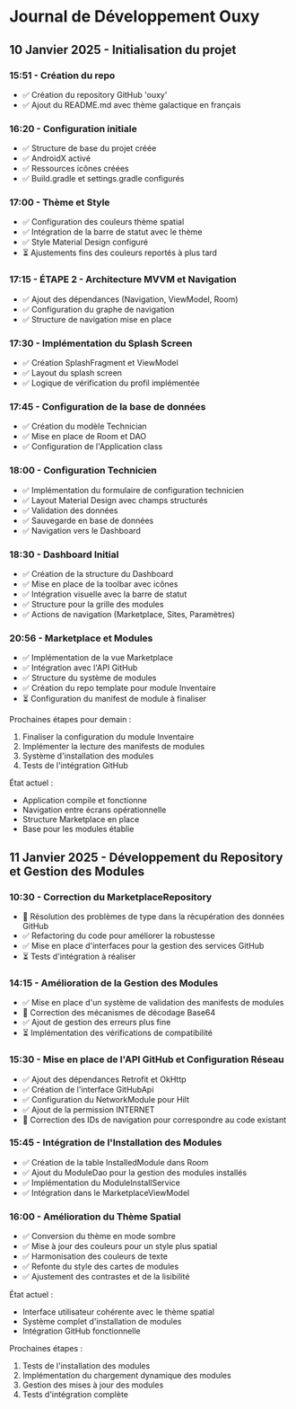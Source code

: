 # Journal de Développement Ouxy

## 10 Janvier 2025 - Initialisation du projet

### 15:51 - Création du repo
- ✅ Création du repository GitHub 'ouxy'
- ✅ Ajout du README.md avec thème galactique en français

### 16:20 - Configuration initiale
- ✅ Structure de base du projet créée
- ✅ AndroidX activé
- ✅ Ressources icônes créées
- ✅ Build.gradle et settings.gradle configurés

### 17:00 - Thème et Style
- ✅ Configuration des couleurs thème spatial
- ✅ Intégration de la barre de statut avec le thème
- ✅ Style Material Design configuré
- ⏳ Ajustements fins des couleurs reportés à plus tard

### 17:15 - ÉTAPE 2 - Architecture MVVM et Navigation
- ✅ Ajout des dépendances (Navigation, ViewModel, Room)
- ✅ Configuration du graphe de navigation
- ✅ Structure de navigation mise en place

### 17:30 - Implémentation du Splash Screen
- ✅ Création SplashFragment et ViewModel
- ✅ Layout du splash screen
- ✅ Logique de vérification du profil implémentée

### 17:45 - Configuration de la base de données
- ✅ Création du modèle Technician
- ✅ Mise en place de Room et DAO
- ✅ Configuration de l'Application class

### 18:00 - Configuration Technicien
- ✅ Implémentation du formulaire de configuration technicien
- ✅ Layout Material Design avec champs structurés
- ✅ Validation des données
- ✅ Sauvegarde en base de données
- ✅ Navigation vers le Dashboard

### 18:30 - Dashboard Initial
- ✅ Création de la structure du Dashboard
- ✅ Mise en place de la toolbar avec icônes
- ✅ Intégration visuelle avec la barre de statut
- ✅ Structure pour la grille des modules
- ✅ Actions de navigation (Marketplace, Sites, Paramètres)

### 20:56 - Marketplace et Modules
- ✅ Implémentation de la vue Marketplace
- ✅ Intégration avec l'API GitHub
- ✅ Structure du système de modules
- ✅ Création du repo template pour module Inventaire
- ⏳ Configuration du manifest de module à finaliser

Prochaines étapes pour demain :
1. Finaliser la configuration du module Inventaire
2. Implémenter la lecture des manifests de modules
3. Système d'installation des modules
4. Tests de l'intégration GitHub

État actuel :
- Application compile et fonctionne
- Navigation entre écrans opérationnelle
- Structure Marketplace en place
- Base pour les modules établie

## 11 Janvier 2025 - Développement du Repository et Gestion des Modules

### 10:30 - Correction du MarketplaceRepository
- 🔧 Résolution des problèmes de type dans la récupération des données GitHub
- ✅ Refactoring du code pour améliorer la robustesse
- ✅ Mise en place d'interfaces pour la gestion des services GitHub
- ⏳ Tests d'intégration à réaliser

### 14:15 - Amélioration de la Gestion des Modules
- ✅ Mise en place d'un système de validation des manifests de modules
- 🔧 Correction des mécanismes de décodage Base64
- ✅ Ajout de gestion des erreurs plus fine
- ⏳ Implémentation des vérifications de compatibilité

### 15:30 - Mise en place de l'API GitHub et Configuration Réseau
- ✅ Ajout des dépendances Retrofit et OkHttp
- ✅ Création de l'interface GitHubApi
- ✅ Configuration du NetworkModule pour Hilt
- ✅ Ajout de la permission INTERNET
- 🔧 Correction des IDs de navigation pour correspondre au code existant

### 15:45 - Intégration de l'Installation des Modules
- ✅ Création de la table InstalledModule dans Room
- ✅ Ajout du ModuleDao pour la gestion des modules installés
- ✅ Implémentation du ModuleInstallService
- ✅ Intégration dans le MarketplaceViewModel

### 16:00 - Amélioration du Thème Spatial
- ✅ Conversion du thème en mode sombre
- ✅ Mise à jour des couleurs pour un style plus spatial
- ✅ Harmonisation des couleurs de texte
- ✅ Refonte du style des cartes de modules
- ✅ Ajustement des contrastes et de la lisibilité

État actuel :
- Interface utilisateur cohérente avec le thème spatial
- Système complet d'installation de modules
- Intégration GitHub fonctionnelle

Prochaines étapes :
1. Tests de l'installation des modules
2. Implémentation du chargement dynamique des modules
3. Gestion des mises à jour des modules
4. Tests d'intégration complète